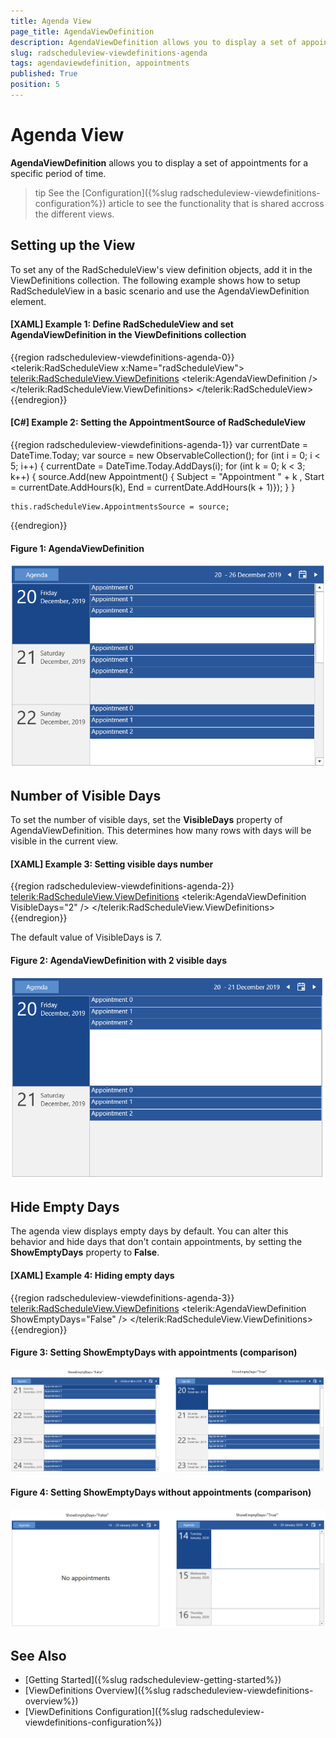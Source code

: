 ```yaml
---
title: Agenda View
page_title: AgendaViewDefinition
description: AgendaViewDefinition allows you to display a set of appointments for a specific period of time.
slug: radscheduleview-viewdefinitions-agenda
tags: agendaviewdefinition, appointments
published: True
position: 5
---
```


# Agenda View

__AgendaViewDefinition__ allows you to display a set of appointments for a specific period of time.

>tip See the [Configuration]({%slug radscheduleview-viewdefinitions-configuration%}) article to see the functionality that is shared accross the different views.

## Setting up the View

To set any of the RadScheduleView's view definition objects, add it in the ViewDefinitions collection. The following example shows how to setup RadScheduleView in a basic scenario and use the AgendaViewDefinition element.

#### __[XAML] Example 1: Define RadScheduleView and set AgendaViewDefinition in the ViewDefinitions collection__
{{region radscheduleview-viewdefinitions-agenda-0}}
	<telerik:RadScheduleView x:Name="radScheduleView">
		<telerik:RadScheduleView.ViewDefinitions>
			<telerik:AgendaViewDefinition />
		</telerik:RadScheduleView.ViewDefinitions>
	</telerik:RadScheduleView>
{{endregion}}

#### __[C#] Example 2: Setting the AppointmentSource of RadScheduleView__
{{region radscheduleview-viewdefinitions-agenda-1}}
	var currentDate = DateTime.Today;
	var source = new ObservableCollection<Appointment>();
	for (int i = 0; i < 5; i++)
	{
		currentDate = DateTime.Today.AddDays(i);
		for (int k = 0; k < 3; k++)
		{
			source.Add(new Appointment() { Subject = "Appointment " + k , Start = currentDate.AddHours(k), End = currentDate.AddHours(k + 1)});
		}
	}

	this.radScheduleView.AppointmentsSource = source;
{{endregion}}

#### Figure 1: AgendaViewDefinition
![WPF RadScheduleView AgendaViewDefinition](images/radscheduleview-viewdefinition-agenda-0.png)

## Number of Visible Days

To set the number of visible days, set the __VisibleDays__ property of AgendaViewDefinition. This determines how many rows with days will be visible in the current view.

#### __[XAML] Example 3: Setting visible days number__
{{region radscheduleview-viewdefinitions-agenda-2}}
	<telerik:RadScheduleView.ViewDefinitions>
		<telerik:AgendaViewDefinition VisibleDays="2" />
	</telerik:RadScheduleView.ViewDefinitions>
{{endregion}}

The default value of VisibleDays is 7.

#### Figure 2: AgendaViewDefinition with 2 visible days
![WPF RadScheduleView AgendaViewDefinition with 2 visible days](images/radscheduleview-viewdefinition-agenda-1.png)

## Hide Empty Days

The agenda view displays empty days by default. You can alter this behavior and hide days that don't contain appointments, by setting the __ShowEmptyDays__ property to __False__.

#### __[XAML] Example 4: Hiding empty days__
{{region radscheduleview-viewdefinitions-agenda-3}}
	<telerik:RadScheduleView.ViewDefinitions>
		<telerik:AgendaViewDefinition ShowEmptyDays="False" />
	</telerik:RadScheduleView.ViewDefinitions>
{{endregion}}

#### Figure 3: Setting ShowEmptyDays with appointments (comparison)
![WPF RadScheduleView Setting ShowEmptyDays with appointments (comparison)](images/radscheduleview-viewdefinition-agenda-2.png)

#### Figure 4: Setting ShowEmptyDays without appointments (comparison)
![WPF RadScheduleView Setting ShowEmptyDays without appointments (comparison)](images/radscheduleview-viewdefinition-agenda-3.png)

## See Also
* [Getting Started]({%slug radscheduleview-getting-started%})
* [ViewDefinitions Overview]({%slug radscheduleview-viewdefinitions-overview%})
* [ViewDefinitions Configuration]({%slug radscheduleview-viewdefinitions-configuration%})


